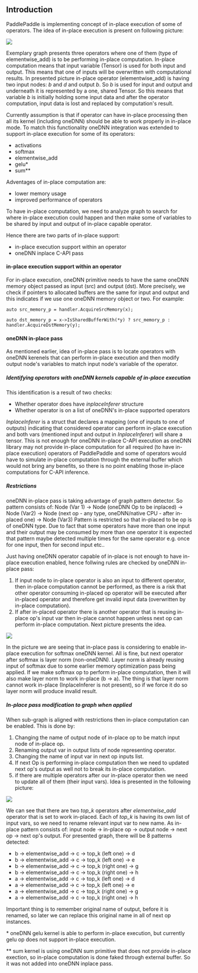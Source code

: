 ## Introduction

PaddlePaddle is implementing concept of in-place execution of some of operators.
The idea of in-place execution is present on following picture:

![](images/inplace.svg)  

Exemplary graph presents three operators where one of them (type of elementwise_add) is to be performing in-place computation. In-place computation means that input variable (Tensor) is used for both input and output. This means that one of inputs will be overwritten with computational results. In presented picture in-place operator (elementwise_add) is
having two input nodes: *b* and *d* and output *b*. So *b* is used for input and output and underneath it is represented by a one, shared Tensor. So this means that variable *b* is initially holding some input data and after the operator computation, input data is lost and replaced by computation's result.

Currently assumption is that if operator can have in-place processing then all its kernel (including oneDNN) should be able to work properly in in-place mode. To match this functionality oneDNN integration was extended to support in-place execution for some of its operators:
- activations
- softmax
- elementwise_add
- gelu*
- sum**

Adventages of in-place computation are:
* lower memory usage
* improved performance of operators

To have in-place computation, we need to analyze graph to search for where in-place execution could happen
and then make some of variables to be shared by input and output of in-place capable operator.

Hence there are two parts of in-place support:
- in-place execution support within an operator
- oneDNN inplace C-API pass

#### in-place execution support within an operator
For in-place execution, oneDNN primitive needs to have the same oneDNN memory object passed as input (src) and output (dst). More precisely, we check if pointers to allocated buffers are the same for input and output
and this indicates if we use one oneDNN memory object or two. For example:

`auto src_memory_p = handler.AcquireSrcMemory(x);`

`auto dst_memory_p = x->IsSharedBufferWith(*y) ?
           src_memory_p : handler.AcquireDstMemory(y);`

#### oneDNN in-place pass
As mentioned earlier, idea of in-place pass is to locate operators with oneDNN kerenels that can perform in-place execution and then modify output node's variables to match input node's variable of the operator.

##### Identifying operators with oneDNN kernels capable of in-place execution
This identification is a result of two checks:
- Whether operator does have *inplaceInferer* structure
- Whether operator is on a list of oneDNN's in-place supported operators

*InplaceInferer* is a struct that declares a mapping (one of inputs to one of outputs) indicating that
considered operator can perform in-place execution and both vars (mentioned input and output in *InplaceInferer*) will
share a tensor. This is not enough for oneDNN in-place C-API execution as oneDNN library may not provide in-place
computation for all required (to have in-place execution) operators of PaddlePaddle and some of operators would have to
simulate in-place computation through the external buffer which would not bring any benefits, so there is no point enabling those in-place computations for C-API inference.

##### Restrictions
oneDNN in-place pass is taking advantage of graph pattern detector. So pattern consists of:
Node (Var 1) -> Node (oneDNN Op to be inplaced) -> Node (Var2) -> Node (next op - any type, oneDNN/native CPU - after in-placed one) -> Node (Var3)
Pattern is restricted so that in-placed to be op is of oneDNN type. Due to fact that some operators have
more than one input and their output may be consumed by more than one operator it is expected that pattern
maybe detected multiple times for the same operator e.g. once for one input, then for second input etc..

Just having oneDNN operator capable of in-place is not enough to have in-place execution enabled, hence follwing rules
are checked by oneDNN in-place pass:
1. If input node to in-place operator is also an input to different operator, then in-place computation cannot be performed, as there is a risk that other operator consuming in-placed op operator will be executed after in-placed operator and therefore get invalid input data (overwritten by in-place computation).
2. If after in-placed operator there is another operator that is reusing in-place op's input var then in-place cannot happen unless next op can perform in-place computation. Next picture presents the idea.

![](images/unwanted-inplace.svg)  

In the picture we are seeing that in-place pass is considering to enable in-place execution for softmax oneDNN kernel. All is fine, but next operator after softmax is layer norm (non-oneDNN). Layer norm is already reusing input of softmax due to some earlier memory optimization pass being applied. If we make softmax op to perform in-place computation, then
it will also make layer norm to work in-place (b -> a). The thing is that layer norm cannot work in-place (InplaceInferer is not present), so if we force it do so layer norm will produce invalid result.

##### In-place pass modification to graph when applied

When sub-graph is aligned with restrictions then in-place computation can be enabled. This is done by:
1. Changing the name of output node of in-place op to be match input node of in-place op.
2. Renaming output var in output lists of node representing operator.
3. Changing the name of input var in next op inputs list.
4. If next Op is performing in-place computation then we need to updated next op's output as well not to break its
   in-place computation.
5. if there are multiple operators after our in-place operator then we need to update all of them (their input vars). Idea is presented in the following picture:

![](images/multi-output-inplace.svg)  

We can see that there are two *top_k* operators after *elementwise_add* operator that is set to work in-placed. Each of *top_k* is having its own list of input vars, so we need to rename relevant input var to new name. As in-place pattern
consists of: input node -> in-place op -> output node -> next op -> next op's output. For presented graph, there will be 8 patterns detected:
- b -> elementwise_add -> c -> top_k (left one) -> d
- b -> elementwise_add -> c -> top_k (left one) -> e
- b -> elementwise_add -> c -> top_k (right one) -> g
- b -> elementwise_add -> c -> top_k (right one) -> h
- a -> elementwise_add -> c -> top_k (left one) -> d
- a -> elementwise_add -> c -> top_k (left one) -> e
- a -> elementwise_add -> c -> top_k (right one) -> g
- a -> elementwise_add -> c -> top_k (right one) -> h

Important thing is to remember original name of output, before it is renamed, so later we can
replace this original name in all of next op instances.

\* oneDNN gelu kernel is able to perform in-place execution, but currently gelu op does not support in-place execution.

\*\* sum kernel is using oneDNN sum primitive that does not provide in-place exection, so in-place computation is done faked through external buffer. So it was not added into oneDNN inplace pass.
